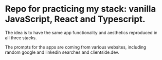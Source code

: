 # Repo for practicing my stack: vanilla JavaScript, React and Typescript. 

The idea is to have the same app functionality and aesthetics reproduced in all three stacks.

The prompts for the apps are coming from various websites, including random google and linkedin searches and clientside.dev.

